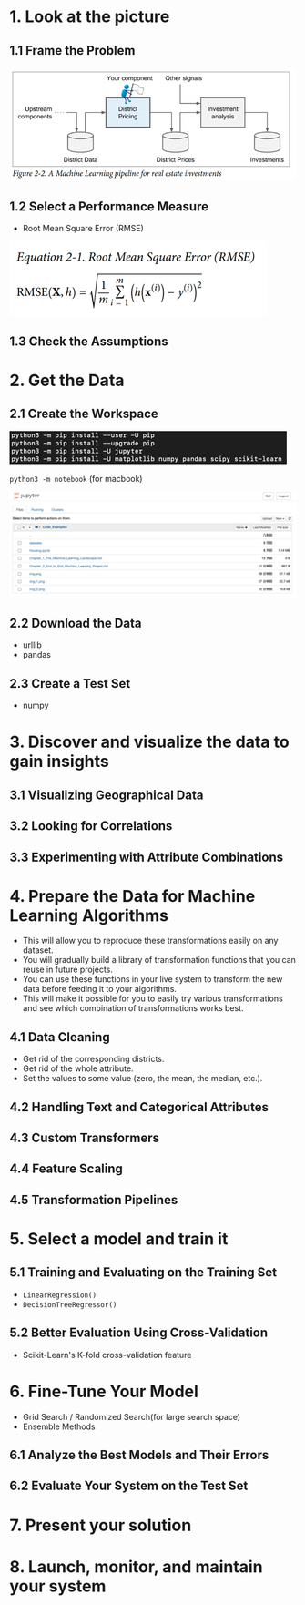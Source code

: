 # 1. Look at the picture

## 1.1 Frame the Problem

![img.png](img.png)

## 1.2 Select a Performance Measure

- Root Mean Square Error (RMSE)

![img_1.png](img_1.png)

## 1.3 Check the Assumptions

# 2. Get the Data

## 2.1 Create the Workspace

![img_2.png](img_2.png)

`python3 -m notebook` (for macbook)

![img_3.png](img_3.png)

## 2.2 Download the Data

- urllib
- pandas

## 2.3 Create a Test Set

- numpy

# 3. Discover and visualize the data to gain insights

## 3.1 Visualizing Geographical Data

## 3.2 Looking for Correlations

## 3.3 Experimenting with Attribute Combinations

# 4. Prepare the Data for Machine Learning Algorithms

- This will allow you to reproduce these transformations easily on any dataset.
- You will gradually build a library of transformation functions that you can reuse in future projects.
- You can use these functions in your live system to transform the new data before feeding it to your algorithms.
- This will make it possible for you to easily try various transformations and see which combination of transformations works best.

## 4.1 Data Cleaning

- Get rid of the corresponding districts.
- Get rid of the whole attribute.
- Set the values to some value (zero, the mean, the median, etc.).

## 4.2 Handling Text and Categorical Attributes

## 4.3 Custom Transformers

## 4.4 Feature Scaling

## 4.5 Transformation Pipelines

# 5. Select a model and train it

## 5.1 Training and Evaluating on the Training Set

- `LinearRegression()`
- `DecisionTreeRegressor()`

## 5.2 Better Evaluation Using Cross-Validation

- Scikit-Learn's K-fold cross-validation feature


# 6. Fine-Tune Your Model

- Grid Search / Randomized Search(for large search space)
- Ensemble Methods

## 6.1 Analyze the Best Models and Their Errors

## 6.2 Evaluate Your System on the Test Set

# 7. Present your solution

# 8. Launch, monitor, and maintain your system